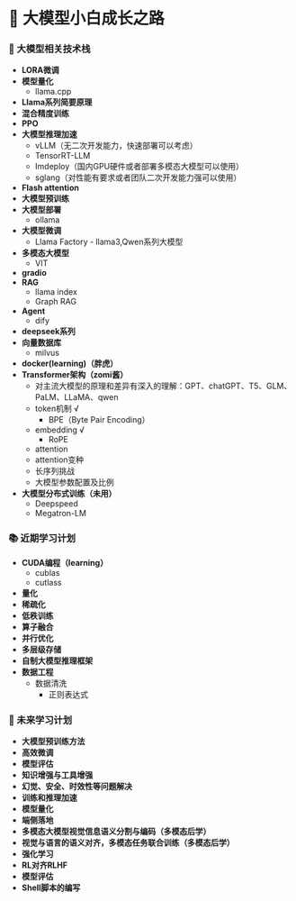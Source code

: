 # 🚀 大模型小白成长之路

### 🤖 大模型相关技术栈
- **LORA微调**
- **模型量化**
  - llama.cpp
- **Llama系列简要原理**
- **混合精度训练**
- **PPO**
- **大模型推理加速**
  - vLLM（无二次开发能力，快速部署可以考虑）
  - TensorRT-LLM
  - Imdeploy（国内GPU硬件或者部署多模态大模型可以使用）
  - sglang（对性能有要求或者团队二次开发能力强可以使用）
- **Flash attention**
- **大模型预训练**
- **大模型部署**
  - ollama
- **大模型微调**
  - Llama Factory - llama3,Qwen系列大模型
- **多模态大模型**
  - VIT
- **gradio**
- **RAG**
  - llama index
  - Graph RAG
- **Agent**
  - dify
- **deepseek系列**
- **向量数据库**
  - milvus
- **docker(learning)（胖虎）**
- **Transformer架构（zomi酱）**
  - 对主流大模型的原理和差异有深入的理解：GPT、chatGPT、T5、GLM、PaLM、LLaMA、qwen
  - token机制 √
    - BPE（Byte Pair Encoding）
  - embedding √
    - RoPE
  - attention
  - attention变种
  - 长序列挑战
  - 大模型参数配置及比例
- **大模型分布式训练（未用）**
  - Deepspeed
  - Megatron-LM
### 📚 近期学习计划
- **CUDA编程（learning）**
  - cublas
  - cutlass
- **量化**
- **稀疏化**
- **低秩训练**
- **算子融合**
- **并行优化**
- **多层级存储**
- **自制大模型推理框架**
- **数据工程**
  - 数据清洗
    - 正则表达式
 ### 🎯 未来学习计划
 - **大模型预训练方法**
 - **高效微调**
 - **模型评估**
 - **知识增强与工具增强**
 - **幻觉、安全、时效性等问题解决**
 - **训练和推理加速**
 - **模型量化**
 - **端侧落地**
 - **多模态大模型视觉信息语义分割与编码（多模态后学）**
 - **视觉与语言的语义对齐，多模态任务联合训练（多模态后学）**
 - **强化学习**
 - **RL对齐RLHF**
 - **模型评估**
 - **Shell脚本的编写**
